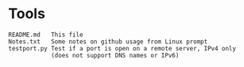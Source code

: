 # Tools

    README.md	This file
    Notes.txt	Some notes on github usage from Linux prompt
    testport.py	Test if a port is open on a remote server, IPv4 only
                (does not support DNS names or IPv6)

